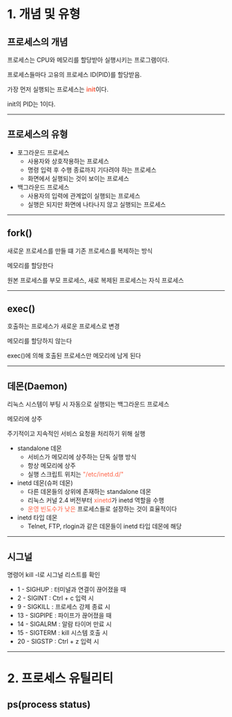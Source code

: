 # 1. 개념 및 유형

## 프로세스의 개념

프로세스는 CPU와 메모리를 할당받아 실행시키는 프로그램이다.

프로세스들마다 고유의 프로세스 ID(PID)를 할당받음.

가장 먼저 실행되는 프로세스는 <span style = "color:tomato">**init**</span>이다.

init의 PID는 1이다.

---

## 프로세스의 유형

- 포그라운드 프로세스
  - 사용자와 상호작용하는 프로세스
  - 명령 입력 후 수행 종료까지 기다려야 하는 프로세스
  - 화면에서 실행되는 것이 보이는 프로세스
- 백그라운드 프로세스
  - 사용자의 입력에 관계없이 실행되는 프로세스
  - 실행은 되지만 화면에 나타나지 않고 실행되는 프로세스

---

## fork()

새로운 프로세스를 만들 떄 기존 프로세스를 복제하는 방식

메모리를 할당한다

원본 프로세스를 부모 프로세스, 새로 복제된 프로세스는 자식 프로세스

---

## exec()

호출하는 프로세스가 새로운 프로세스로 변경

메모리를 할당하지 않는다

exec()에 의해 호출된 프로세스만 메모리에 남게 된다

---

## 데몬(Daemon)

리눅스 시스템이 부팅 시 자동으로 실행되는 백그라운드 프로세스

메모리에 상주

주기적이고 지속적인 서비스 요청을 처리하기 위해 실행

- standalone 데몬
  - 서비스가 메모리에 상주하는 단독 실행 방식
  - 항상 메모리에 상주
  - 실행 스크립트 위치는 <span style = "color:tomato">"/etc/inetd.d/"</span>
- inetd 데몬(슈퍼 데몬)
  - 다른 데몬들의 상위에 존재하는 standalone 데몬
  - 리눅스 커널 2.4 버전부터 <span style = "color:tomato">xinetd</span>가 inetd 역할을 수행
  - <span style = "color:tomato">운영 빈도수가 낮은 </span>프로세스들로 설장하는 것이 효율적이다
- inetd 타입 데몬
  - Telnet, FTP, rlogin과 같은 데몬들이 inetd 타입 데몬에 해당

---

## 시그널

명령어 kill -l로 시그널 리스트를 확인

- 1 - SIGHUP : 터미널과 연결이 끊어졌을 때
- 2 - SIGINT : Ctrl + c 입력 시
- 9 - SIGKILL : 프로세스 강제 종료 시
- 13 - SIGPIPE : 파이프가 끊어졌을 때
- 14 - SIGALRM : 알람 타이머 만료 시
- 15 - SIGTERM : kill 시스템 호출 시
- 20 - SIGSTP : Ctrl + z 입력 시

---

# 2. 프로세스 유틸리티

## ps(process status)
